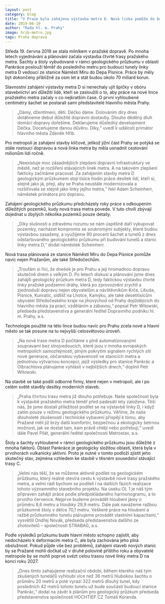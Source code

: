 ```yaml
---
layout: post
category: blog
title: "V Praze byla zahájena výstavba metra D. Nová linka pomůže do budoucna s cestováním milionům lidí"
date: 2019-06-19
author: "Rada hl. m. Prahy"
image: hrib-metro.jpg
tags: Praha doprava
---
```


Středa 19. června 2019 se stala milníkem v pražské dopravě. Po mnoha letech vyjednávání a plánování začala výstavba čtvrté trasy pražského metra. Šachty a štoly vybudované v rámci geologického průzkumu v oblasti Pankráce poslouží téměř do posledního metru pro budoucí tunely linky metra D vedoucí ze stanice Náměstí Míru do Depa Písnice.  Práce by měly být dokončeny přibližně za osm let a stát budou okolo 70 miliard korun.

Slavnostní zahájení výstavby metra D si nenechaly ujít špičky v oboru stavebnictví ani důležití lidé, kteří se zasloužili o to, aby práce na nové lince pražského metra začaly v co nejkratším čase. O první vyhloubené centimetry šachet se postarali sami představitelé hlavního města Prahy. 

> „Dámy, džentlmeni, děti. Déčko dáme. Dolováním díry dnes dotáhneme debut důležité dopravní dostavby. Dlouho děděný dluh domácí dopravy dořešíme. Deklarujeme důsledný development Déčka. Doceňujeme danou důvěru. Díky,“ uvedl k události primátor hlavního města Zdeněk Hřib.

Pro metropoli je zahájení stavby klíčové, jelikož jižní část Prahy se potýká se stále rostoucí dopravou a nová linka metra by měla usnadnit cestování milionům lidí ročně. 

> „Neexistuje moc zásadnějších zlepšení dopravní infrastruktury ve městě, než je rozšíření stávajících linek metra. A na takovém zlepšení fakticky začínáme pracovat. Za zahájením stavby metra D geologickým průzkumem stojí tisíce hodin práce desítek lidí, kteří si, stejně jako já, přejí, aby se Praha neustále modernizovala a rozšiřovala se stejně jako linky jejího metra,“ řekl Adam Scheinherr, náměstek primátora pro dopravu.

Zahájení geologického průzkumu předcházely roky práce s odkoupením důležitých pozemků, kudy nová trasa metra povede. V tuto chvíli zbývají dojednat u zbylých několika pozemků pouze detaily. 

> „Díky slušnosti a zdravému rozumu se nám úspěšně daří vykupovat pozemky, nacházet kompromis se soukromými subjekty, které budou výstavbou zasaženy, a využijeme 90 procent šachet a tunelů z dnes odstartovaného geologického průzkumu při budování tunelů a stanic linky metra D,“ dodal náměstek Scheinherr.

Nová trasa plánovaná ze stanice Náměstí Míru do Depa Písnice pomůže navíc nejen Pražanům, ale také Středočechům. 

> „Troufám si říci, že dnešek je pro Prahu a její hromadnou dopravu skutečně dnem s velkým D. Po letech diskusí a plánování jsme dnes zahájili geologický průzkum metra D, tedy faktickou výstavbu čtvrté linky pražské podzemní dráhy, která po zprovoznění zrychlí a zjednoduší dopravu nejen obyvatelům a návštěvníkům Krče, Libuše, Písnice, Kunratic, sídlišť na Lhotce, Kamýku, ale také desetitisícům obyvatel Středočeského kraje na jihovýchod od Prahy dojíždějících do hlavního města za prací, vzděláním a zábavou,“ popsal Petr Witowski, předseda představenstva a generální ředitel Dopravního podniku hl. m. Prahy, a.s.

Technologie použité na této lince budou navíc pro Prahu zcela nové a hlavní město se tak posune na tu nejvyšší celosvětovou úroveň. 

> „Na nové trase metra D počítáme s plně automatizovanými soupravami bez strojvedoucích, které jsou v mnoha evropských metropolích samozřejmostí, plným pokrytím signálem rychlých sítí nové generace, občanskou vybaveností ve stanicích metra a jednotnou výtvarnou koncepcí, jejíž výsledky pro stanice Pankrác a Olbrachtova plánujeme vyhlásit v nejbližších dnech,“ doplnil Petr Witowski.

Na stavbě se také podílí odborné firmy, které nejen v metropoli, ale i po celém světě stavěly desítky moderních staveb. 

> „Praha čtvrtou trasu metra již dlouho potřebuje. Naše společnost byla k výstavbě pražského metra téměř před padesáti lety založena. Těší nás, že jsme dostali příležitost podílet se na výstavbě linky D, i když zatím pouze v režimu geologického průzkumu. Věříme, že naše dlouholeté zkušenosti i technické vybavení přispějí k tomu, aby Pražané měli již brzy další komfortní, bezpečnou a ekologicky šetrnou možnost, jak se dostat tam, kam právě chtějí nebo potřebují,“ uvedl dále Pavel Pilát, generální ředitel společnosti Metrostav, a.s. 

Štoly a šachty vyhloubené v rámci geologického průzkumu jsou důležité z mnoha faktorů. Oblast Pankráce je geologicky složitou oblastí, která byla v prvohorách vulkanicky aktivní. Proto je nutné v tomto podloží zjistit jeho skutečný stav, zejména vzhledem ke stavbě v těsném sousedství stávající trasy C. 

> „Velmi nás těší, že se můžeme aktivně podílet na geologickém průzkumu, který reálně otevírá cestu k výstavbě nové trasy pražského metra, a velmi rádi bychom se podíleli i na dalších fázích realizace tohoto významného stavebního projektu. Na úseku OL 1 je náš tým připraven zahájit práce podle předpokládaného harmonogramu, a to prvního července. Nejprve budeme provádět hloubení jámy o průměru 8,6 metru a hloubky 29,9 metru.  Dále pak navážeme ražbou průzkumné štoly v délce 70,1 metru. Veškeré práce na hloubení a ražbě průzkumného tunelu plánujeme provádět vlastními kapacitami,“ vysvětlil Ondřej Novák, předseda představenstva dalšího ze zhotovitelů – společnosti STRABAG, a.s.

Podle výsledků průzkumu bude hlavní město schopno zajistit, aby nedocházelo k deformacím metra C, ale byla zachována jeho plná obslužnost. Pokud půjde vše bez problémů, zahájení staveb nových stanic by se Pražané mohli dočkat už v druhé polovině příštího roku a obyvatelé metropole by se mohli poprvé svézt celou trasou nové linky metra D na konci roku 2027. 

> „Dnes tímto zahajujeme realizační období, během kterého náš tým zkušených tunelářů vyhloubí více než 36 metrů hlubokou šachtu o průměru 20 metrů a poté vyrazí 322 metrů dlouhý tunel, kdy posledních 42 metrů tohoto tunelu už bude součástí budoucí stanice Pankrác,“ dodal na závěr k plánům pro geologický průzkum předseda představenstva společnosti HOCHTIEF CZ Tomáš Koranda.
